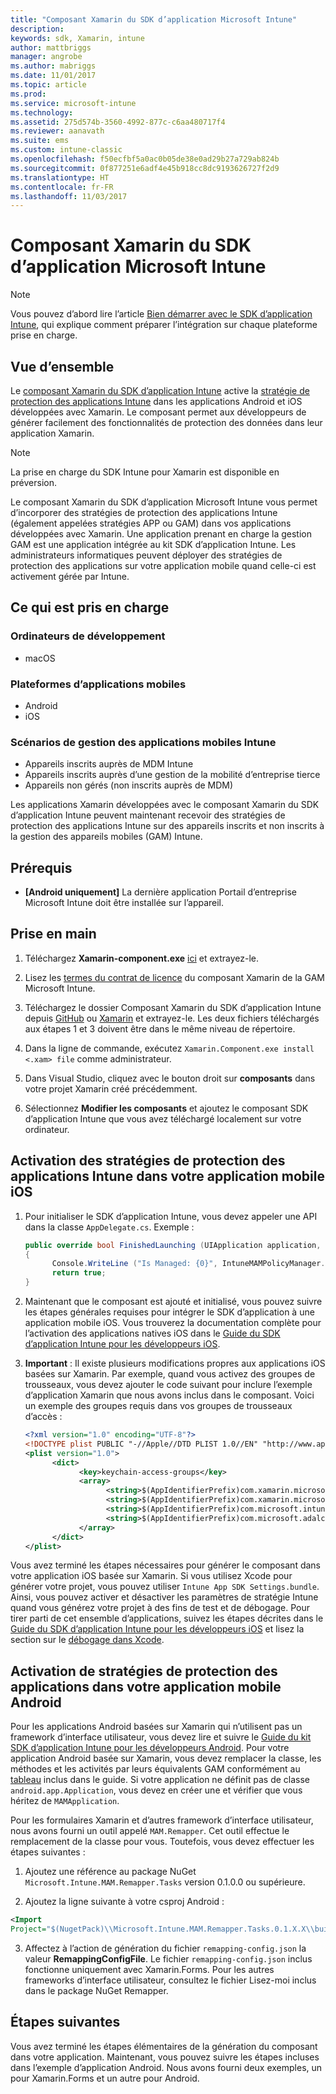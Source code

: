 ```yaml
---
title: "Composant Xamarin du SDK d’application Microsoft Intune"
description: 
keywords: sdk, Xamarin, intune
author: mattbriggs
manager: angrobe
ms.author: mabriggs
ms.date: 11/01/2017
ms.topic: article
ms.prod: 
ms.service: microsoft-intune
ms.technology: 
ms.assetid: 275d574b-3560-4992-877c-c6aa480717f4
ms.reviewer: aanavath
ms.suite: ems
ms.custom: intune-classic
ms.openlocfilehash: f50ecfbf5a0ac0b05de38e0ad29b27a729ab824b
ms.sourcegitcommit: 0f877251e6adf4e45b918cc8dc9193626727f2d9
ms.translationtype: HT
ms.contentlocale: fr-FR
ms.lasthandoff: 11/03/2017
---
```

# <a name="microsoft-intune-app-sdk-xamarin-component"></a>Composant Xamarin du SDK d’application Microsoft Intune

> [!NOTE]
> Vous pouvez d’abord lire l’article [Bien démarrer avec le SDK d’application Intune](app-sdk-get-started.md), qui explique comment préparer l’intégration sur chaque plateforme prise en charge.



## <a name="overview"></a>Vue d’ensemble
Le [composant Xamarin du SDK d’application Intune](https://components.xamarin.com/view/microsoft.intune.mam) active la [stratégie de protection des applications Intune](/intune-classic/deploy-use/protect-app-data-using-mobile-app-management-policies-with-microsoft-intune) dans les applications Android et iOS développées avec Xamarin. Le composant permet aux développeurs de générer facilement des fonctionnalités de protection des données dans leur application Xamarin.

> [!NOTE]
> La prise en charge du SDK Intune pour Xamarin est disponible en préversion. 

Le composant Xamarin du SDK d’application Microsoft Intune vous permet d’incorporer des stratégies de protection des applications Intune (également appelées stratégies APP ou GAM) dans vos applications développées avec Xamarin. Une application prenant en charge la gestion GAM est une application intégrée au kit SDK d’application Intune. Les administrateurs informatiques peuvent déployer des stratégies de protection des applications sur votre application mobile quand celle-ci est activement gérée par Intune.

## <a name="whats-supported"></a>Ce qui est pris en charge

### <a name="developer-machines"></a>Ordinateurs de développement
* macOS


### <a name="mobile-app-platforms"></a>Plateformes d’applications mobiles
* Android
* iOS


### <a name="intune-mobile-application-management-scenarios"></a>Scénarios de gestion des applications mobiles Intune

* Appareils inscrits auprès de MDM Intune
* Appareils inscrits auprès d’une gestion de la mobilité d’entreprise tierce
* Appareils non gérés (non inscrits auprès de MDM)

Les applications Xamarin développées avec le composant Xamarin du SDK d’application Intune peuvent maintenant recevoir des stratégies de protection des applications Intune sur des appareils inscrits et non inscrits à la gestion des appareils mobiles (GAM) Intune.

## <a name="prerequisites"></a>Prérequis

* **[Android uniquement]** La dernière application Portail d’entreprise Microsoft Intune doit être installée sur l’appareil.

## <a name="get-started"></a>Prise en main

1.  Téléchargez **Xamarin-component.exe** [ici](https://components.xamarin.com/submit/xpkg) et extrayez-le.

2. Lisez les [termes du contrat de licence](https://components.xamarin.com/license/microsoft.intune.mam) du composant Xamarin de la GAM Microsoft Intune.

3.  Téléchargez le dossier Composant Xamarin du SDK d’application Intune depuis [GitHub](https://github.com/msintuneappsdk/intune-app-sdk-xamarin) ou [Xamarin](https://components.xamarin.com/license/microsoft.intune.mam) et extrayez-le. Les deux fichiers téléchargés aux étapes 1 et 3 doivent être dans le même niveau de répertoire.

4.  Dans la ligne de commande, exécutez `Xamarin.Component.exe install <.xam> file` comme administrateur.

5.  Dans Visual Studio, cliquez avec le bouton droit sur **composants** dans votre projet Xamarin créé précédemment.

6.  Sélectionnez **Modifier les composants** et ajoutez le composant SDK d’application Intune que vous avez téléchargé localement sur votre ordinateur.



## <a name="enabling-intune-app-protection-polices-in-your-ios-mobile-app"></a>Activation des stratégies de protection des applications Intune dans votre application mobile iOS
1.  Pour initialiser le SDK d’application Intune, vous devez appeler une API dans la classe `AppDelegate.cs`. Exemple :

      ```csharp
      public override bool FinishedLaunching (UIApplication application, NSDictionary launchOptions)
      {
            Console.WriteLine ("Is Managed: {0}", IntuneMAMPolicyManager.Instance.PrimaryUser != null);
            return true;
      }

      ```

2.  Maintenant que le composant est ajouté et initialisé, vous pouvez suivre les étapes générales requises pour intégrer le SDK d’application à une application mobile iOS. Vous trouverez la documentation complète pour l’activation des applications natives iOS dans le [Guide du SDK d’application Intune pour les développeurs iOS](app-sdk-ios.md).
3. **Important** : Il existe plusieurs modifications propres aux applications iOS basées sur Xamarin. Par exemple, quand vous activez des groupes de trousseaux, vous devez ajouter le code suivant pour inclure l’exemple d’application Xamarin que nous avons inclus dans le composant. Voici un exemple des groupes requis dans vos groupes de trousseaux d’accès :

      ```xml
      <?xml version="1.0" encoding="UTF-8"?>
      <!DOCTYPE plist PUBLIC "-//Apple//DTD PLIST 1.0//EN" "http://www.apple.com/DTDs/PropertyList-1.0.dtd">
      <plist version="1.0">
            <dict>
                  <key>keychain-access-groups</key>
                  <array>
                        <string>$(AppIdentifierPrefix)com.xamarin.microsoftintunesample</string>
                        <string>$(AppIdentifierPrefix)com.xamarin.microsoftintunesample.intunemam</string>
                        <string>$(AppIdentifierPrefix)com.microsoft.intune.mam</string>
                        <string>$(AppIdentifierPrefix)com.microsoft.adalcache</string>
                  </array>
            </dict>
      </plist>
      ```

Vous avez terminé les étapes nécessaires pour générer le composant dans votre application iOS basée sur Xamarin. Si vous utilisez Xcode pour générer votre projet, vous pouvez utiliser `Intune App SDK Settings.bundle`. Ainsi, vous pouvez activer et désactiver les paramètres de stratégie Intune quand vous générez votre projet à des fins de test et de débogage. Pour tirer parti de cet ensemble d’applications, suivez les étapes décrites dans le [Guide du SDK d’application Intune pour les développeurs iOS](app-sdk-ios.md) et lisez la section sur le [débogage dans Xcode](app-sdk-ios.md#status-result-and-debug-notifications).

## <a name="enabling-app-protection-policies-in-your-android-mobile-app"></a>Activation de stratégies de protection des applications dans votre application mobile Android
Pour les applications Android basées sur Xamarin qui n’utilisent pas un framework d’interface utilisateur, vous devez lire et suivre le [Guide du kit SDK d’application Intune pour les développeurs Android](app-sdk-android.md). Pour votre application Android basée sur Xamarin, vous devez remplacer la classe, les méthodes et les activités par leurs équivalents GAM conformément au [tableau](app-sdk-android.md#replace-classes-methods-and-activities-with-their-mam-equivalent) inclus dans le guide. Si votre application ne définit pas de classe `android.app.Application`, vous devez en créer une et vérifier que vous héritez de `MAMApplication`.

Pour les formulaires Xamarin et d’autres framework d’interface utilisateur, nous avons fourni un outil appelé `MAM.Remapper`. Cet outil effectue le remplacement de la classe pour vous. Toutefois, vous devez effectuer les étapes suivantes :

1.  Ajoutez une référence au package NuGet `Microsoft.Intune.MAM.Remapper.Tasks` version 0.1.0.0 ou supérieure.

2.  Ajoutez la ligne suivante à votre csproj Android :
  ```xml
  <Import
  Project="$(NugetPack)\\Microsoft.Intune.MAM.Remapper.Tasks.0.1.X.X\\build\\MonoAndroid10\\Microsoft.Intune.MAM.Remapper.targets" />
  ```

3.  Affectez à l’action de génération du fichier `remapping-config.json` la valeur **RemappingConfigFile**. Le fichier `remapping-config.json` inclus fonctionne uniquement avec Xamarin.Forms. Pour les autres frameworks d’interface utilisateur, consultez le fichier Lisez-moi inclus dans le package NuGet Remapper.

## <a name="next-steps"></a>Étapes suivantes

Vous avez terminé les étapes élémentaires de la génération du composant dans votre application. Maintenant, vous pouvez suivre les étapes incluses dans l’exemple d’application Android. Nous avons fourni deux exemples, un pour Xamarin.Forms et un autre pour Android.
